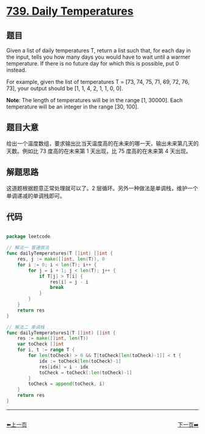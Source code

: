 # [739. Daily Temperatures](https://leetcode.com/problems/daily-temperatures/)

## 题目


Given a list of daily temperatures T, return a list such that, for each day in the input, tells you how many days you would have to wait until a warmer temperature. If there is no future day for which this is possible, put 0 instead.

For example, given the list of temperatures T = [73, 74, 75, 71, 69, 72, 76, 73], your output should be [1, 1, 4, 2, 1, 1, 0, 0].

**Note**: The length of temperatures will be in the range [1, 30000]. Each temperature will be an integer in the range [30, 100].


## 题目大意

给出一个温度数组，要求输出比当天温度高的在未来的哪一天，输出未来第几天的天数。例如比 73 度高的在未来第 1 天出现，比 75 度高的在未来第 4 天出现。

## 解题思路

这道题根据题意正常处理就可以了。2 层循环。另外一种做法是单调栈，维护一个单调递减的单调栈即可。




## 代码

```go

package leetcode

// 解法一 普通做法
func dailyTemperatures(T []int) []int {
	res, j := make([]int, len(T)), 0
	for i := 0; i < len(T); i++ {
		for j = i + 1; j < len(T); j++ {
			if T[j] > T[i] {
				res[i] = j - i
				break
			}
		}
	}
	return res
}

// 解法二 单调栈
func dailyTemperatures1(T []int) []int {
	res := make([]int, len(T))
	var toCheck []int
	for i, t := range T {
		for len(toCheck) > 0 && T[toCheck[len(toCheck)-1]] < t {
			idx := toCheck[len(toCheck)-1]
			res[idx] = i - idx
			toCheck = toCheck[:len(toCheck)-1]
		}
		toCheck = append(toCheck, i)
	}
	return res
}

```


----------------------------------------------
<div style="display: flex;justify-content: space-between;align-items: center;">
<p><a href="https://books.halfrost.com/leetcode/ChapterFour/0700~0799/0735.Asteroid-Collision/">⬅️上一页</a></p>
<p><a href="https://books.halfrost.com/leetcode/ChapterFour/0700~0799/0744.Find-Smallest-Letter-Greater-Than-Target/">下一页➡️</a></p>
</div>

